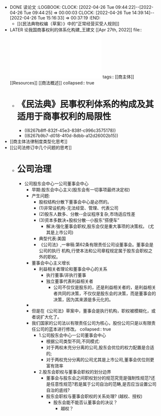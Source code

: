 - DONE 读论文
  :LOGBOOK:
  CLOCK: [2022-04-26 Tue 09:44:22]--[2022-04-26 Tue 09:44:25] =>  00:00:03
  CLOCK: [2022-04-26 Tue 14:39:14]--[2022-04-26 Tue 15:16:33] =>  00:37:19
  :END:
	- [[《民法典物权编（草案）》中的“正常经营买受人规则]]
- LATER 论我国商事权利的体系化构建_王建文 [[Apr 27th, 2022]] 
  file:: ![论我国商事权利的体系化构建_王建文.pdf](../assets/论我国商事权利的体系化构建_王建文_1650960684973_0.pdf)
  tags:: [[商主体]] [[Resources]] [[商法概述]]
  collapsed:: true
	- # 《民法典》民事权利体系的构成及其适用于商事权利的局限性
		- ((6267b8ff-832f-45e3-838f-c996c3575178))
		- ((6267b9b7-d018-4f0d-8dbb-a12d26002b15))
- [[商主体法律制度类型化思考]]
- [[公司法修订中几个问题的思考]]
	- # 公司治理
		- 公司股东会中心一公司董事会中心
			- 早期:股东会中心主义(股东会有一切事项最终决定权)
			- 产生问题:
				- 股权结构分散下董事会中心是必然的。
				- (1)非常设机构-无法经营、管理、代表公司
				- (2)股东人数多、分散--会议程序复杂,市场适应性差
				- (3)资本多数决+股权分散--小股东“搭便车”
					- 解决:强化董事会职权,股东会仅是重大事项的决策权。
					  (尤其是上市公司)
				- 典型代表:美国
				- 《公司法》,一审稿:第62条有限责任公司设董事会。董事会是公司的执行
				  机构,行使本法和公司章程规定属于股东会职权之外的职权。
			- 董事会中心主义增长
				- 利益相关者理论和董事会中心的关系
					- 执行董事/非执行董事
					- 独立董事代表利益相关者
						- 公司不仅仅是股东的，还是利益相关者的，是利益相关者共同的决策，不仅仅是股东会的决策，而是董事会的决策，因为其来源是多元化的。
			-
			- 但是在《公司法》草案中，董事会是执行机构，职权被模糊化，或者说扩大化了。
			- 我们国家的公司法以有限责任公司为核心，股份公司只是以有限责任公司的蓝本进行修改。
			  collapsed:: true
				- 1.公司股东会中心一公司董事会中心
					- 根据公司类型不同,不同模式:
					- 对于两权未充分分离的公司,股东会优位的权力配置是合适的;
					- 对于两权充分分离的公司尤其是上市公司,董事会优位则更富有效率
				- 2.股东会职权与董事会职权的划分边界
					- 董事会与股东会之间职权划分的规范究竞是强制性规范?还是任意性规范?若是属于公司自治的范畴,是否应当设置公司自治的底线?
					- 股东会职权与董事会职权的关系处理? (越权、授权)
						- 股东会能不能否认董事会的决议？
							- 越权？